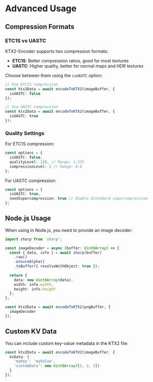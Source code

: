 # Advanced Usage

## Compression Formats

### ETC1S vs UASTC

KTX2-Encoder supports two compression formats:

- **ETC1S**: Better compression ratios, good for most textures
- **UASTC**: Higher quality, better for normal maps and HDR textures

Choose between them using the `isUASTC` option:

```typescript
// Use ETC1S compression
const ktx2Data = await encodeToKTX2(imageBuffer, {
  isUASTC: false
});

// Use UASTC compression
const ktx2Data = await encodeToKTX2(imageBuffer, {
  isUASTC: true
});
```

### Quality Settings

For ETC1S compression:

```typescript
const options = {
  isUASTC: false,
  qualityLevel: 128, // Range: 1-255
  compressionLevel: 2 // Range: 0-6
};
```

For UASTC compression:

```typescript
const options = {
  isUASTC: true,
  needSupercompression: true // Enable Zstandard supercompression
};
```

## Node.js Usage

When using in Node.js, you need to provide an image decoder:

```typescript
import sharp from 'sharp';

const imageDecoder = async (buffer: Uint8Array) => {
  const { data, info } = await sharp(buffer)
    .raw()
    .ensureAlpha()
    .toBuffer({ resolveWithObject: true });
    
  return {
    data: new Uint8Array(data),
    width: info.width,
    height: info.height
  };
};

const ktx2Data = await encodeToKTX2(pngBuffer, {
  imageDecoder
});
```

## Custom KV Data

You can include custom key-value metadata in the KTX2 file:

```typescript
const ktx2Data = await encodeToKTX2(imageBuffer, {
  kvData: {
    'myKey': 'myValue',
    'customData': new Uint8Array([1, 2, 3])
  }
}); 
